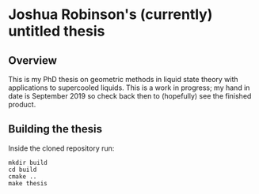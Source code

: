 # Joshua Robinson's (currently) untitled thesis

## Overview

This is my PhD thesis on geometric methods in liquid state theory with applications to supercooled liquids. This is a work in progress; my hand in date is September 2019 so check back then to (hopefully) see the finished product.

## Building the thesis

Inside the cloned repository run:

    mkdir build
    cd build
    cmake ..
    make thesis
